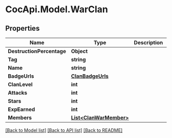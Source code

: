 # CocApi.Model.WarClan
## Properties

Name | Type | Description | Notes
------------ | ------------- | ------------- | -------------
**DestructionPercentage** | **Object** |  | [optional] 
**Tag** | **string** |  | [optional] 
**Name** | **string** |  | [optional] 
**BadgeUrls** | [**ClanBadgeUrls**](ClanBadgeUrls.md) |  | [optional] 
**ClanLevel** | **int** |  | [optional] 
**Attacks** | **int** |  | [optional] 
**Stars** | **int** |  | [optional] 
**ExpEarned** | **int** |  | [optional] 
**Members** | [**List&lt;ClanWarMember&gt;**](ClanWarMember.md) |  | [optional] 

[[Back to Model list]](../README.md#documentation-for-models) [[Back to API list]](../README.md#documentation-for-api-endpoints) [[Back to README]](../README.md)


